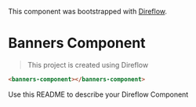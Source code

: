 This component was bootstrapped with [Direflow](https://direflow.io).

# Banners Component
> This project is created using Direflow

```html
<banners-component></banners-component>
```

Use this README to describe your Direflow Component